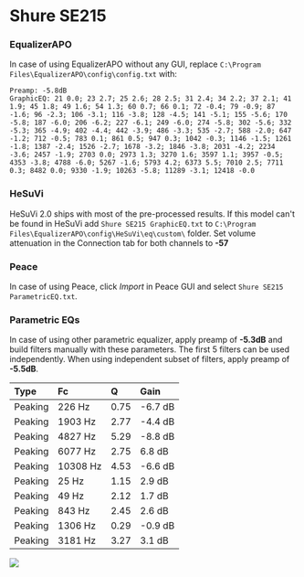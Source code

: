 # Shure SE215

### EqualizerAPO
In case of using EqualizerAPO without any GUI, replace `C:\Program Files\EqualizerAPO\config\config.txt`
with:
```
Preamp: -5.8dB
GraphicEQ: 21 0.0; 23 2.7; 25 2.6; 28 2.5; 31 2.4; 34 2.2; 37 2.1; 41 1.9; 45 1.8; 49 1.6; 54 1.3; 60 0.7; 66 0.1; 72 -0.4; 79 -0.9; 87 -1.6; 96 -2.3; 106 -3.1; 116 -3.8; 128 -4.5; 141 -5.1; 155 -5.6; 170 -5.8; 187 -6.0; 206 -6.2; 227 -6.1; 249 -6.0; 274 -5.8; 302 -5.6; 332 -5.3; 365 -4.9; 402 -4.4; 442 -3.9; 486 -3.3; 535 -2.7; 588 -2.0; 647 -1.2; 712 -0.5; 783 0.1; 861 0.5; 947 0.3; 1042 -0.3; 1146 -1.5; 1261 -1.8; 1387 -2.4; 1526 -2.7; 1678 -3.2; 1846 -3.8; 2031 -4.2; 2234 -3.6; 2457 -1.9; 2703 0.0; 2973 1.3; 3270 1.6; 3597 1.1; 3957 -0.5; 4353 -3.8; 4788 -6.0; 5267 -1.6; 5793 4.2; 6373 5.5; 7010 2.5; 7711 0.3; 8482 0.0; 9330 -1.9; 10263 -5.8; 11289 -3.1; 12418 -0.0
```

### HeSuVi
HeSuVi 2.0 ships with most of the pre-processed results. If this model can't be found in HeSuVi add
`Shure SE215 GraphicEQ.txt` to `C:\Program Files\EqualizerAPO\config\HeSuVi\eq\custom\` folder.
Set volume attenuation in the Connection tab for both channels to **-57**

### Peace
In case of using Peace, click *Import* in Peace GUI and select `Shure SE215 ParametricEQ.txt`.

### Parametric EQs
In case of using other parametric equalizer, apply preamp of **-5.3dB** and build filters manually
with these parameters. The first 5 filters can be used independently.
When using independent subset of filters, apply preamp of **-5.5dB**.

| Type    | Fc       |    Q | Gain    |
|:--------|:---------|:-----|:--------|
| Peaking | 226 Hz   | 0.75 | -6.7 dB |
| Peaking | 1903 Hz  | 2.77 | -4.4 dB |
| Peaking | 4827 Hz  | 5.29 | -8.8 dB |
| Peaking | 6077 Hz  | 2.75 | 6.8 dB  |
| Peaking | 10308 Hz | 4.53 | -6.6 dB |
| Peaking | 25 Hz    | 1.15 | 2.9 dB  |
| Peaking | 49 Hz    | 2.12 | 1.7 dB  |
| Peaking | 843 Hz   | 2.45 | 2.6 dB  |
| Peaking | 1306 Hz  | 0.29 | -0.9 dB |
| Peaking | 3181 Hz  | 3.27 | 3.1 dB  |

![](https://raw.githubusercontent.com/jaakkopasanen/AutoEq/master/results/rtings/rtings/Shure%20SE215/Shure%20SE215.png)